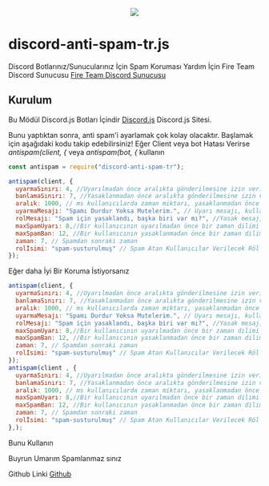 <p align="center"><a href="https://nodei.co/npm/discord-anti-spam-tr/"><img src="https://nodei.co/npm/discord-anti-spam-tr.png"></a></p>

# discord-anti-spam-tr.js
Discord Botlarınız/Sunucularınız İçin Spam Koruması
Yardım İçin Fire Team Discord Sunucusu [Fire Team Discord Sunucusu](https://discord.gg/J2FWrfW)

## Kurulum
Bu Mödül Discord.js Botları İçindir [Discord.js](https://discord.js.org/#/) Discord.js Sitesi.

Bunu yaptıktan sonra, anti spam'i ayarlamak çok kolay olacaktır.
Başlamak için aşağıdaki kodu takip edebilirsiniz!
 Eğer Client veya bot Hatası Verirse *antispam(client, {* veya *antispam(bot, {* kullanın
```js
const antispam = require("discord-anti-spam-tr");

antispam(client, {
  uyarmaSınırı: 4, //Uyarılmadan önce aralıkta gönderilmesine izin verilen maksimum mesaj miktarı.
  banlamaSınırı: 7, //Yasaklanmadan önce aralıkta gönderilmesine izin verilen maksimum ileti miktar.
  aralık: 1000, // ms kullanıcılarda zaman miktarı, yasaklanmadan önce aralık değişkeninin maksimumunu gönderebilir.
  uyarmaMesajı: "Spamı Durdur Yoksa Mutelerim.", // Uyarı mesajı, kullanıcıya hızlı gideceklerini belirten kullanıcıya gönderilir..
  rolMesajı: "Spam için yasaklandı, başka biri var mı?", //Yasak mesaj, yasaklanmış kullanıcıyı ,Banlar
  maxSpamUyarı: 8,//Bir kullanıcının uyarılmadan önce bir zaman dilimi içinde gönderebileceği maksimum kopya sayısı
  maxSpamBan: 12, //Bir kullanıcının yasaklanmadan önce bir zaman diliminde gönderebildiği maksimum kopya sayısı
  zaman: 7, // Spamdan sonraki zaman
  rolİsimi: "spam-susturulmuş" // Spam Atan Kullanıcılar Verilecek Röl
});

```
Eğer daha İyi Bir Koruma İstiyorsanız
```js
antispam(client, {
  uyarmaSınırı: 4, //Uyarılmadan önce aralıkta gönderilmesine izin verilen maksimum mesaj miktarı.
  banlamaSınırı: 7, //Yasaklanmadan önce aralıkta gönderilmesine izin verilen maksimum ileti miktar.
  aralık: 1000, // ms kullanıcılarda zaman miktarı, yasaklanmadan önce aralık değişkeninin maksimumunu gönderebilir.
  uyarmaMesajı: "Spamı Durdur Yoksa Mutelerim.", // Uyarı mesajı, kullanıcıya hızlı gideceklerini belirten kullanıcıya gönderilir..
  rolMesajı: "Spam için yasaklandı, başka biri var mı?", //Yasak mesaj, yasaklanmış kullanıcıyı ,Banlar
  maxSpamUyarı: 8,//Bir kullanıcının uyarılmadan önce bir zaman dilimi içinde gönderebileceği maksimum kopya sayısı
  maxSpamBan: 12, //Bir kullanıcının yasaklanmadan önce bir zaman diliminde gönderebildiği maksimum kopya sayısı
  zaman: 7, // Spamdan sonraki zaman
  rolİsimi: "spam-susturulmuş" // Spam Atan Kullanıcılar Verilecek Röl
});
antispam(client , {
  uyarmaSınırı: 4, //Uyarılmadan önce aralıkta gönderilmesine izin verilen maksimum mesaj miktarı.
  banlamaSınırı: 7, //Yasaklanmadan önce aralıkta gönderilmesine izin verilen maksimum ileti miktar.
  aralık: 1000, // ms kullanıcılarda zaman miktarı, yasaklanmadan önce aralık değişkeninin maksimumunu gönderebilir.
  maxSpamUyarı: 8,//Bir kullanıcının uyarılmadan önce bir zaman dilimi içinde gönderebileceği maksimum kopya sayısı
  maxSpamBan: 12, //Bir kullanıcının yasaklanmadan önce bir zaman diliminde gönderebildiği maksimum kopya sayısı
  zaman: 7, // Spamdan sonraki zaman
  rolİsimi: "spam-susturulmuş" // Spam Atan Kullanıcılar Verilecek Röl
},);
```
Bunu Kullanın 


Buyrun Umarım Spamlanmaz sınız

Github Linki [Github](https://github.com/Fire-Team/discord-anti-spam-tr)
